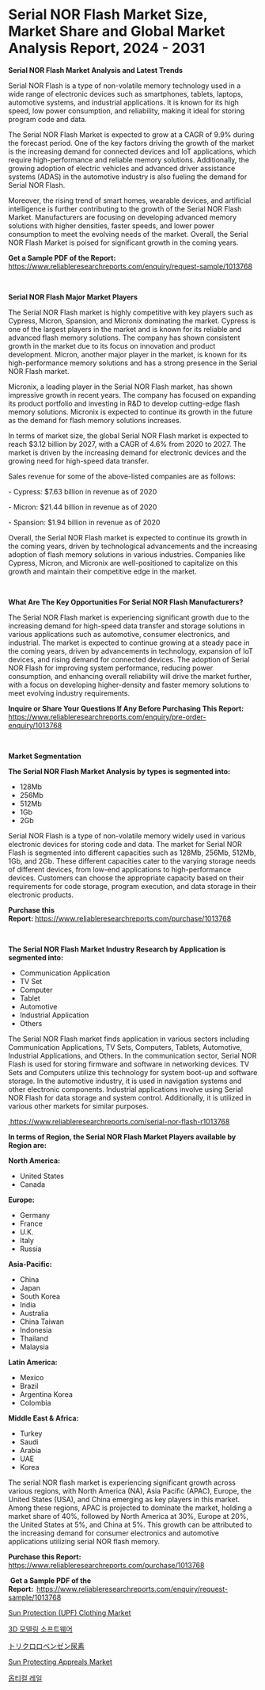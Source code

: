 <p><h1>Serial NOR Flash Market Size, Market Share and Global Market Analysis Report, 2024 - 2031</h1></p><p><strong>Serial NOR Flash Market Analysis and Latest Trends</strong></p>
<p><p>Serial NOR Flash is a type of non-volatile memory technology used in a wide range of electronic devices such as smartphones, tablets, laptops, automotive systems, and industrial applications. It is known for its high speed, low power consumption, and reliability, making it ideal for storing program code and data.</p><p>The Serial NOR Flash Market is expected to grow at a CAGR of 9.9% during the forecast period. One of the key factors driving the growth of the market is the increasing demand for connected devices and IoT applications, which require high-performance and reliable memory solutions. Additionally, the growing adoption of electric vehicles and advanced driver assistance systems (ADAS) in the automotive industry is also fueling the demand for Serial NOR Flash.</p><p>Moreover, the rising trend of smart homes, wearable devices, and artificial intelligence is further contributing to the growth of the Serial NOR Flash Market. Manufacturers are focusing on developing advanced memory solutions with higher densities, faster speeds, and lower power consumption to meet the evolving needs of the market. Overall, the Serial NOR Flash Market is poised for significant growth in the coming years.</p></p>
<p><strong>Get a Sample PDF of the Report:&nbsp;</strong> <a href="https://www.reliableresearchreports.com/enquiry/request-sample/1013768">https://www.reliableresearchreports.com/enquiry/request-sample/1013768</a></p>
<p>&nbsp;</p>
<p><strong>Serial NOR Flash Major Market Players</strong></p>
<p><p>The Serial NOR Flash market is highly competitive with key players such as Cypress, Micron, Spansion, and Micronix dominating the market. Cypress is one of the largest players in the market and is known for its reliable and advanced flash memory solutions. The company has shown consistent growth in the market due to its focus on innovation and product development. Micron, another major player in the market, is known for its high-performance memory solutions and has a strong presence in the Serial NOR Flash market.</p><p>Micronix, a leading player in the Serial NOR Flash market, has shown impressive growth in recent years. The company has focused on expanding its product portfolio and investing in R&D to develop cutting-edge flash memory solutions. Micronix is expected to continue its growth in the future as the demand for flash memory solutions increases.</p><p>In terms of market size, the global Serial NOR Flash market is expected to reach $3.12 billion by 2027, with a CAGR of 4.6% from 2020 to 2027. The market is driven by the increasing demand for electronic devices and the growing need for high-speed data transfer.</p><p>Sales revenue for some of the above-listed companies are as follows:</p><p>- Cypress: $7.63 billion in revenue as of 2020</p><p>- Micron: $21.44 billion in revenue as of 2020</p><p>- Spansion: $1.94 billion in revenue as of 2020</p><p>Overall, the Serial NOR Flash market is expected to continue its growth in the coming years, driven by technological advancements and the increasing adoption of flash memory solutions in various industries. Companies like Cypress, Micron, and Micronix are well-positioned to capitalize on this growth and maintain their competitive edge in the market.</p></p>
<p>&nbsp;</p>
<p><strong>What Are The Key Opportunities For Serial NOR Flash Manufacturers?</strong></p>
<p><p>The Serial NOR Flash market is experiencing significant growth due to the increasing demand for high-speed data transfer and storage solutions in various applications such as automotive, consumer electronics, and industrial. The market is expected to continue growing at a steady pace in the coming years, driven by advancements in technology, expansion of IoT devices, and rising demand for connected devices. The adoption of Serial NOR Flash for improving system performance, reducing power consumption, and enhancing overall reliability will drive the market further, with a focus on developing higher-density and faster memory solutions to meet evolving industry requirements.</p></p>
<p><strong>Inquire or Share Your Questions If Any Before Purchasing This Report:</strong> <a href="https://www.reliableresearchreports.com/enquiry/pre-order-enquiry/1013768">https://www.reliableresearchreports.com/enquiry/pre-order-enquiry/1013768</a></p>
<p>&nbsp;</p>
<p><strong>Market Segmentation</strong></p>
<p><strong>The Serial NOR Flash Market Analysis by types is segmented into:</strong></p>
<p><ul><li>128Mb</li><li>256Mb</li><li>512Mb</li><li>1Gb</li><li>2Gb</li></ul></p>
<p><p>Serial NOR Flash is a type of non-volatile memory widely used in various electronic devices for storing code and data. The market for Serial NOR Flash is segmented into different capacities such as 128Mb, 256Mb, 512Mb, 1Gb, and 2Gb. These different capacities cater to the varying storage needs of different devices, from low-end applications to high-performance devices. Customers can choose the appropriate capacity based on their requirements for code storage, program execution, and data storage in their electronic products.</p></p>
<p><strong>Purchase this Report:&nbsp;</strong><a href="https://www.reliableresearchreports.com/purchase/1013768">https://www.reliableresearchreports.com/purchase/1013768</a></p>
<p>&nbsp;</p>
<p><strong>The Serial NOR Flash Market Industry Research by Application is segmented into:</strong></p>
<p><ul><li>Communication Application</li><li>TV Set</li><li>Computer</li><li>Tablet</li><li>Automotive</li><li>Industrial Application</li><li>Others</li></ul></p>
<p><p>The Serial NOR Flash market finds application in various sectors including Communication Applications, TV Sets, Computers, Tablets, Automotive, Industrial Applications, and Others. In the communication sector, Serial NOR Flash is used for storing firmware and software in networking devices. TV Sets and Computers utilize this technology for system boot-up and software storage. In the automotive industry, it is used in navigation systems and other electronic components. Industrial applications involve using Serial NOR Flash for data storage and system control. Additionally, it is utilized in various other markets for similar purposes.</p></p>
<p><a href="https://www.reliableresearchreports.com/serial-nor-flash-r1013768">&nbsp;https://www.reliableresearchreports.com/serial-nor-flash-r1013768</a></p>
<p><strong>In terms of Region, the Serial NOR Flash Market Players available by Region are:</strong></p>
<p>
    <p> <strong> North America: </strong>
        <ul>
            <li>United States</li>
            <li>Canada</li>
        </ul>
        </p> 
    <p> <strong> Europe: </strong>
        <ul>
            <li>Germany</li>
            <li>France</li>
            <li>U.K.</li>
            <li>Italy</li>
            <li>Russia</li>
        </ul>
        </p> 
    <p> <strong> Asia-Pacific: </strong>
        <ul>
            <li>China</li>
            <li>Japan</li>
            <li>South Korea</li>
            <li>India</li>
            <li>Australia</li>
            <li>China Taiwan</li>
            <li>Indonesia</li>
            <li>Thailand</li>
            <li>Malaysia</li>
        </ul>
        </p> 
    <p> <strong> Latin America: </strong>
        <ul>
            <li>Mexico</li>
            <li>Brazil</li>
            <li>Argentina Korea</li>
            <li>Colombia</li>
        </ul>
        </p> 
    <p> <strong> Middle East & Africa: </strong>
        <ul>
            <li>Turkey</li>
            <li>Saudi</li>
            <li>Arabia</li>
            <li>UAE</li>
            <li>Korea</li>
        </ul>
    </p>
    </p>
<p><p>The serial NOR flash market is experiencing significant growth across various regions, with North America (NA), Asia Pacific (APAC), Europe, the United States (USA), and China emerging as key players in this market. Among these regions, APAC is projected to dominate the market, holding a market share of 40%, followed by North America at 30%, Europe at 20%, the United States at 5%, and China at 5%. This growth can be attributed to the increasing demand for consumer electronics and automotive applications utilizing serial NOR flash memory.</p></p>
<p><strong>Purchase this Report: </strong><a href="https://www.reliableresearchreports.com/purchase/1013768">https://www.reliableresearchreports.com/purchase/1013768</a></p>
<p>&nbsp;<strong>Get a Sample PDF of the Report:&nbsp;&nbsp;</strong><a href="https://www.reliableresearchreports.com/enquiry/request-sample/1013768">https://www.reliableresearchreports.com/enquiry/request-sample/1013768</a></p>
<p><strong></strong></p>
<p><p><a href="https://github.com/nhteumcc68/Market-Research-Report-List-1/blob/main/sun-protection-upf-clothing-market.md">Sun Protection (UPF) Clothing Market</a></p><p><a href="https://github.com/puputanisa684/Market-Research-Report-List-1/blob/main/3543440155328.md">3D 모델링 소프트웨어</a></p><p><a href="https://github.com/MacyOrn/Market-Research-Report-List-1/blob/main/7527750146449.md">トリクロロベンゼン尿素</a></p><p><a href="https://github.com/Hunterico88/Market-Research-Report-List-1/blob/main/sun-protecting-appreals-market.md">Sun Protecting Appreals Market</a></p><p><a href="https://github.com/naiemislamrayan2/Market-Research-Report-List-1/blob/main/2917067155327.md">옵티컬 레일</a></p></p>